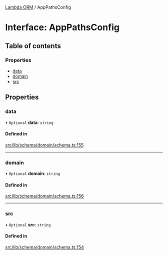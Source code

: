[Lambda ORM](../README.md) / AppPathsConfig

# Interface: AppPathsConfig

## Table of contents

### Properties

- [data](AppPathsConfig.md#data)
- [domain](AppPathsConfig.md#domain)
- [src](AppPathsConfig.md#src)

## Properties

### data

• `Optional` **data**: `string`

#### Defined in

[src/lib/schema/domain/schema.ts:155](https://github.com/lambda-orm/lambdaorm-base/blob/871b756b00d28fdc18bcbe969e2972718eead366/src/lib/schema/domain/schema.ts#L155)

___

### domain

• `Optional` **domain**: `string`

#### Defined in

[src/lib/schema/domain/schema.ts:156](https://github.com/lambda-orm/lambdaorm-base/blob/871b756b00d28fdc18bcbe969e2972718eead366/src/lib/schema/domain/schema.ts#L156)

___

### src

• `Optional` **src**: `string`

#### Defined in

[src/lib/schema/domain/schema.ts:154](https://github.com/lambda-orm/lambdaorm-base/blob/871b756b00d28fdc18bcbe969e2972718eead366/src/lib/schema/domain/schema.ts#L154)
